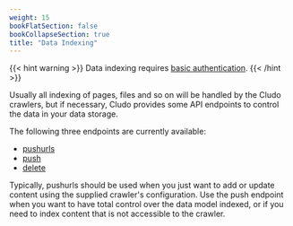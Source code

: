 ```yaml
---
weight: 15
bookFlatSection: false
bookCollapseSection: true
title: "Data Indexing"
---
```


{{< hint warning >}}
 Data indexing requires <a href="/docs/authentication/basicauthentication/">basic authentication</a>.
{{< /hint >}}

Usually all indexing of pages, files and so on will be handled by the Cludo crawlers, but if necessary, Cludo provides some API endpoints to control the data in your data storage.

The following three endpoints are currently available:

- <a href="/docs/dataindexing/urlpushing/">pushurls</a>
- <a href="/docs/dataindexing/datapushing/">push</a>
- <a href="/docs/dataindexing/deletingdata/">delete</a>

Typically, pushurls should be used when you just want to add or update content using the supplied crawler's configuration. Use the push endpoint when you want to have total control over the data model indexed, or if you need to index content that is not accessible to the crawler.